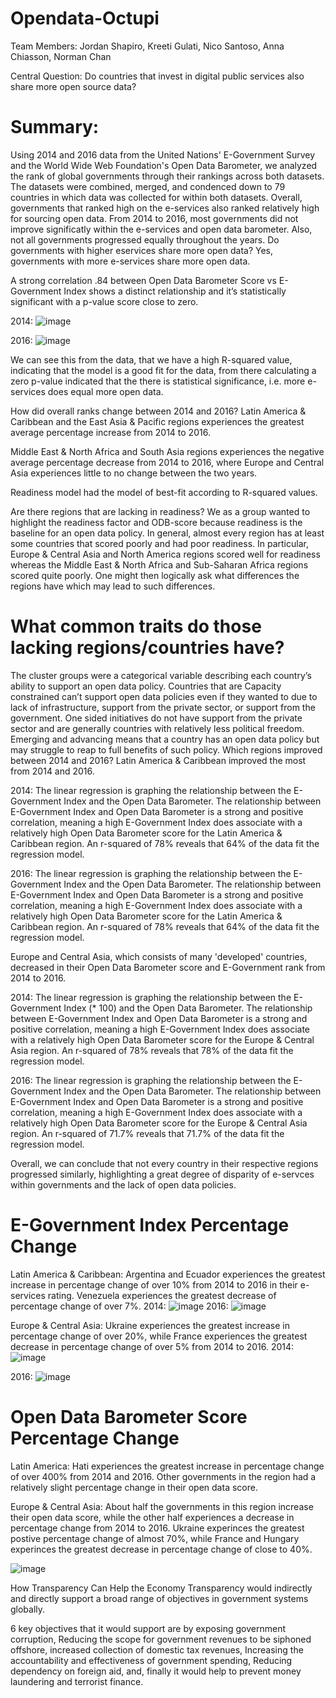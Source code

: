 # Opendata-Octupi
Team Members: Jordan Shapiro, Kreeti Gulati, Nico Santoso, Anna Chiasson, Norman Chan

Central Question: Do countries that invest in digital public services also share more open source data?

# Summary:
Using 2014 and 2016 data from the United Nations' E-Government Survey and the World Wide Web Foundation's Open Data Barometer, we analyzed the rank of global governments through their rankings across both datasets.
The datasets were combined, merged, and condenced down to 79 countries in which data was collected for within both datasets.
Overall, governments that ranked high on the e-services also ranked relatively high for sourcing open data.
From 2014 to 2016, most governments did not improve significatly within the e-services and open data barometer. Also, not all governments progressed equally throughout the years.
Do governments with higher eservices share more open data?
Yes, governments with more e-services share more open data.

A strong correlation .84 between Open Data Barometer Score vs E-Government Index shows a distinct relationship and it’s statistically significant with a p-value score close to zero.

2014:
![image](https://user-images.githubusercontent.com/79419060/122600395-90b34580-d024-11eb-939a-204c276ddf85.png)

2016:
![image](https://user-images.githubusercontent.com/79419060/122600436-9b6dda80-d024-11eb-9dc0-097e9f748627.png)


We can see this from the data, that we have a high R-squared value, indicating that the model is a good fit for the data, from there calculating a zero p-value indicated that the there is statistical significance, i.e. more e-services does equal more open data.

How did overall ranks change between 2014 and 2016?
Latin America & Caribbean and the East Asia & Pacific regions experiences the greatest average percentage increase from 2014 to 2016.

Middle East & North Africa and South Asia regions experiences the negative average percentage decrease from 2014 to 2016, where Europe and Central Asia experiences little to no change between the two years.

Readiness model had the model of best-fit according to R-squared values.

Are there regions that are lacking in readiness?
We as a group wanted to highlight the readiness factor and ODB-score because readiness is the baseline for an open data policy. In general, almost every region has at least some countries that scored poorly and had poor readiness. In particular, Europe & Central Asia and North America regions scored well for readiness whereas the Middle East & North Africa and Sub-Saharan Africa regions scored quite poorly. One might then logically ask what differences the regions have which may lead to such differences.

# What common traits do those lacking regions/countries have?

The cluster groups were a categorical variable describing each country’s ability to support an open data policy. Countries that are Capacity constrained can’t support open data policies even if they wanted to due to lack of infrastructure, support from the private sector, or support from the government. One sided initiatives do not have support from the private sector and are generally countries with relatively less political freedom. Emerging and advancing means that a country has an open data policy but may struggle to reap to full benefits of such policy.
Which regions improved between 2014 and 2016?
Latin America & Caribbean improved the most from 2014 and 2016.

2014: The linear regression is graphing the relationship between the E-Government Index and the Open Data Barometer. The relationship between E-Government Index and Open Data Barometer is a strong and positive correlation, meaning a high E-Government Index does associate with a relatively high Open Data Barometer score for the Latin America & Caribbean region. An r-squared of 78% reveals that 64% of the data fit the regression model.

2016: The linear regression is graphing the relationship between the E-Government Index and the Open Data Barometer. The relationship between E-Government Index and Open Data Barometer is a strong and positive correlation, meaning a high E-Government Index does associate with a relatively high Open Data Barometer score for the Latin America & Caribbean region. An r-squared of 78% reveals that 64% of the data fit the regression model.

Europe and Central Asia, which consists of many 'developed' countries, decreased in their Open Data Barometer score and E-Government rank from 2014 to 2016.

2014: The linear regression is graphing the relationship between the E-Government Index (* 100) and the Open Data Barometer. The relationship between E-Government Index and Open Data Barometer is a strong and positive correlation, meaning a high E-Government Index does associate with a relatively high Open Data Barometer score for the Europe & Central Asia region. An r-squared of 78% reveals that 78% of the data fit the regression model.

2016: The linear regression is graphing the relationship between the E-Government Index and the Open Data Barometer. The relationship between E-Government Index and Open Data Barometer is a strong and positive correlation, meaning a high E-Government Index does associate with a relatively high Open Data Barometer score for the Europe & Central Asia region. An r-squared of 71.7% reveals that 71.7% of the data fit the regression model.

Overall, we can conclude that not every country in their respective regions progressed similarly, highlighting a great degree of disparity of e-servces within governments and the lack of open data policies.

# E-Government Index Percentage Change

Latin America & Caribbean: Argentina and Ecuador experiences the greatest increase in percentage change of over 10% from 2014 to 2016 in their e-services rating. Venezuela experiences the greatest decrease of percentage change of over 7%.
2014:
![image](https://user-images.githubusercontent.com/79419060/122600503-bc363000-d024-11eb-899b-8d6f23e863cc.png)
2016:
![image](https://user-images.githubusercontent.com/79419060/122600539-c821f200-d024-11eb-9156-65e7bb83c27b.png)

Europe & Central Asia: Ukraine experiences the greatest increase in percentage change of over 20%, while France experiences the greatest decrease in percentage change of over 5% from 2014 to 2016.
2014:
![image](https://user-images.githubusercontent.com/79419060/122600606-dff97600-d024-11eb-9045-0b4bff551492.png)

2016:
![image](https://user-images.githubusercontent.com/79419060/122600613-e556c080-d024-11eb-8639-5a7404563155.png)

# Open Data Barometer Score Percentage Change

Latin America: Hati experiences the greatest increase in percentage change of over 400% from 2014 and 2016. Other governments in the region had a relatively slight percentage change in their open data score.

Europe & Central Asia: About half the governments in this region increase their open data score, while the other half experiences a decrease in percentage change from 2014 to 2016. Ukraine experinces the greatest postive percentage change of almost 70%, while France and Hungary experinces the greatest decrease in percentage change of close to 40%.

![image](https://user-images.githubusercontent.com/79419060/122601283-e76d4f00-d025-11eb-9ea2-20e22805214b.png)


How Transparency Can Help the Economy
Transparency would indirectly and directly support a broad range of objectives in government systems globally.

6 key objectives that it would support are by exposing government corruption, Reducing the scope for government revenues to be siphoned offshore, increased collection of domestic tax revenues, Increasing the accountability and effectiveness of government spending, Reducing dependency on foreign aid, and, finally it would help to prevent money laundering and terrorist finance.
